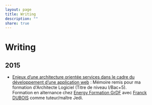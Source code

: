 ```yaml
---
layout: page
title: Writing
description: ""
share: true
---
```


# Writing

## 2015

* [Enjeux d’une architecture orientée services dans le cadre du développement d’une application web](./2015-memoire-maxence-poutord.pdf) : Mémoire remis pour ma formation d'Architecte Logiciel (Titre de niveau I/Bac+5).  
Formation en alternance chez [Energy Formation GrDF](http://energyformation.grdf.fr/) avec [Franck DUBOIS](https://twitter.com/franck_wood) comme tuteur/maître Jedi.
